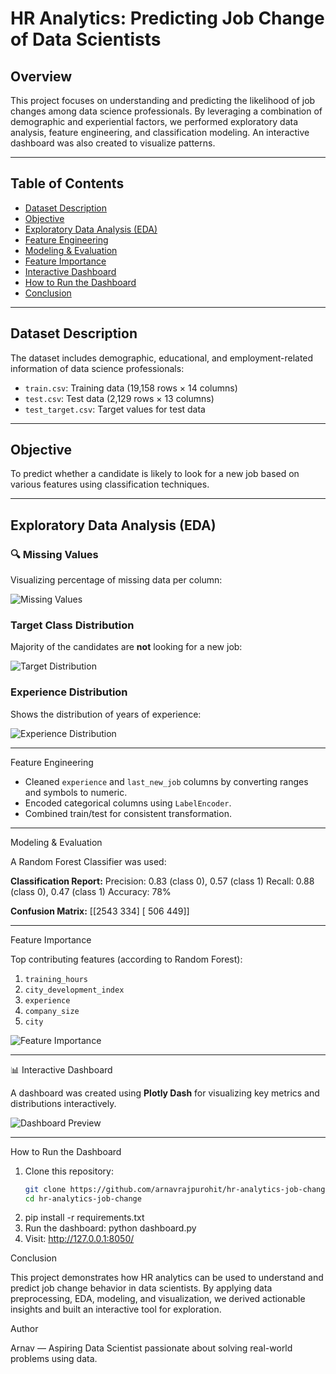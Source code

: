 #  HR Analytics: Predicting Job Change of Data Scientists

## Overview

This project focuses on understanding and predicting the likelihood of job changes among data science professionals. By leveraging a combination of demographic and experiential factors, we performed exploratory data analysis, feature engineering, and classification modeling. An interactive dashboard was also created to visualize patterns.

---

## Table of Contents

- [Dataset Description](#dataset-description)
- [Objective](#objective)
- [Exploratory Data Analysis (EDA)](#exploratory-data-analysis-eda)
- [Feature Engineering](#feature-engineering)
- [Modeling & Evaluation](#modeling--evaluation)
- [Feature Importance](#feature-importance)
- [Interactive Dashboard](#interactive-dashboard)
- [How to Run the Dashboard](#how-to-run-the-dashboard)
- [Conclusion](#conclusion)

---

## Dataset Description

The dataset includes demographic, educational, and employment-related information of data science professionals:

- `train.csv`: Training data (19,158 rows × 14 columns)
- `test.csv`: Test data (2,129 rows × 13 columns)
- `test_target.csv`: Target values for test data

---

## Objective

To predict whether a candidate is likely to look for a new job based on various features using classification techniques.

---

## Exploratory Data Analysis (EDA)

### 🔍 Missing Values
Visualizing percentage of missing data per column:

![Missing Values](images/missing-values-plot.png)

### Target Class Distribution
Majority of the candidates are **not** looking for a new job:

![Target Distribution](images/target-distribution.png)

### Experience Distribution
Shows the distribution of years of experience:

![Experience Distribution](images/experience-distribution.png)

---

Feature Engineering

- Cleaned `experience` and `last_new_job` columns by converting ranges and symbols to numeric.
- Encoded categorical columns using `LabelEncoder`.
- Combined train/test for consistent transformation.

---

Modeling & Evaluation

A Random Forest Classifier was used:

**Classification Report:**
Precision: 0.83 (class 0), 0.57 (class 1)
Recall: 0.88 (class 0), 0.47 (class 1)
Accuracy: 78%


**Confusion Matrix:**
[[2543 334]
[ 506 449]]


---

Feature Importance

Top contributing features (according to Random Forest):

1. `training_hours`
2. `city_development_index`
3. `experience`
4. `company_size`
5. `city`

![Feature Importance](images/feature-importance.png)

---

📊 Interactive Dashboard

A dashboard was created using **Plotly Dash** for visualizing key metrics and distributions interactively.

![Dashboard Preview](images/dashboard-preview.png)

---

How to Run the Dashboard

1. Clone this repository:
   ```bash
   git clone https://github.com/arnavrajpurohit/hr-analytics-job-change.git
   cd hr-analytics-job-change
2. pip install -r requirements.txt
3. Run the dashboard: python dashboard.py
4. Visit:
http://127.0.0.1:8050/
 


Conclusion

This project demonstrates how HR analytics can be used to understand and predict job change behavior in data scientists. By applying data preprocessing, EDA, modeling, and visualization, we derived actionable insights and built an interactive tool for exploration.



Author

Arnav — Aspiring Data Scientist passionate about solving real-world problems using data.


